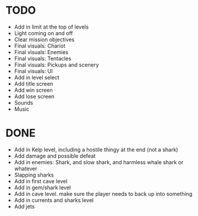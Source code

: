 # TODO
- Add in limit at the top of levels
- Light coming on and off
- Clear mission objectives
- Final visuals: Chariot
- Final visuals: Enemies
- Final visuals: Tentacles
- Final visuals: Pickups and scenery
- Final visuals: UI
- Add in level select
- Add title screen
- Add win screen
- Add lose screen
- Sounds
- Music

# DONE
- Add in Kelp level, including a hostile thingy at the end (not a shark)
- Add damage and possible defeat
- Add in enemies: Shark, and slow shark, and harmless whale shark or whatever
- Slapping sharks
- Add in first cave level
- Add in gem/shark level
- Add in cave level. make sure the player needs to back up into something
- Add in currents and sharks level
- Add jets